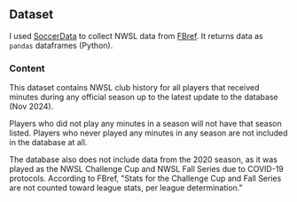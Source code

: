 ## Dataset

I used [SoccerData](https://github.com/probberechts/soccerdata) to collect NWSL data from [FBref](https://fbref.com/en/). It returns data as `pandas` dataframes (Python).

### Content

This dataset contains NWSL club history for all players that received minutes during any official season up to the latest update to the database (Nov 2024).

Players who did not play any minutes in a season will not have that season listed. Players who never played any minutes in any season are not included in the database at all.

The database also does not include data from the 2020 season, as it was played as the NWSL Challenge Cup and NWSL Fall Series due to COVID-19 protocols. According to FBref, "Stats for the Challenge Cup and Fall Series are not counted toward league stats, per league determination."
